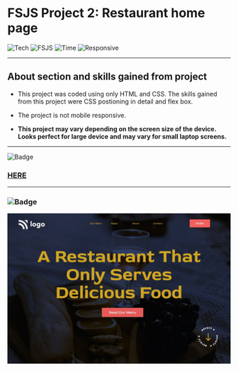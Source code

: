 # FSJS Project 2: Restaurant home page


![Tech](https://img.shields.io/badge/HTML-CSS-blue)
![FSJS](https://img.shields.io/badge/FSJS%20Bootcamp-Hitesh%20Choudhary-orange)
![Time](https://img.shields.io/badge/TIME%20TAKEN-3%20Hrs-red)
![Responsive](https://img.shields.io/badge/Mobile%20Responsive%20-Nope-brightgreen)

***

## About section and skills gained from project
- This project was coded using only HTML and CSS. The skills gained from this project were CSS postioning in detail and flex box.

- The project is not mobile responsive.

- **This project may vary depending on the screen size of the device. Looks perfect for large device and may vary for small laptop screens.**

***


![Badge](https://img.shields.io/badge/PROJECT%20LINK-BELOW-lightgrey) 
### [HERE](https://project-link-2.netlify.app/)

***

### ![Badge](https://img.shields.io/badge/FINAL-OUTPUT-yellow)

![Output](./Final%20output/Final%20output.jpeg)










